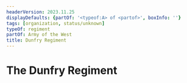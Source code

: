 ```yaml
---
headerVersion: 2023.11.25
displayDefaults: {partOf: '<typeof:A> of <partof>', boxInfo: ''}
tags: [organization, status/unknown]
typeOf: regiment
partOf: Army of the West
title: Dunfry Regiment
---
```


# The Dunfry Regiment

